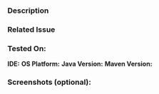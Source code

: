 <!--- Provide a general summary of your changes in the Title above -->

### Description
<!--- Describe your changes in detail -->

### Related Issue
<!--- This project only accepts pull requests related to open issues -->
<!--- If suggesting a new feature or change, please discuss it in an issue first -->
<!--- If fixing a bug, there should be an issue describing it with steps to reproduce -->
<!--- Please link to the issue here: -->

### Tested On:
<!--- Please describe in detail how you tested your changes. -->
<!--- Include details of your testing environment, and the tests you ran to -->
<!--- see how your change affects other areas of the code, etc. -->
**IDE:**
**OS Platform:**
**Java Version:**
**Maven Version:**

### Screenshots (optional):